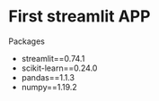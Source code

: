 # First streamlit APP

Packages
- streamlit==0.74.1
- scikit-learn==0.24.0
- pandas==1.1.3
- numpy==1.19.2